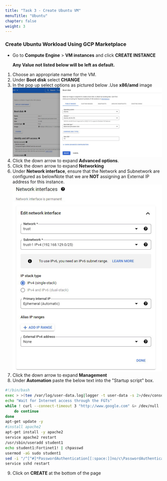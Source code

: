 ```yaml
---
title: "Task 3 - Create Ubuntu VM"
menuTitle: "Ubuntu"
chapter: false
weight: 3
---
```


### Create Ubuntu Workload Using GCP Marketplace

* Go to **Compute Engine** > **VM instances** and click **CREATE INSTANCE**

  **Any Value not listed below will be left as default.**

1. Choose an appropriate name for the VM.
1. Under **Boot disk** select **CHANGE**
1. In the pop up select options as pictured below .Use **x86/amd** image
    ![ubuntu-image](ubuntu-image.png)
1. Click the down arrow to expand **Advanced options**.
1. Click the down arrow to expand **Networking**
1. Under **Network interface**, ensure that the Network and Subnetwork are configured as belowNote that  we are **NOT** assigning an External IP address for this instance.
    ![ubuntu-nic](ubuntu-nic.png)
1. Click the down arrow to expand **Management**
1. Under **Automation** paste the below text into the "Startup script" box.

```sh
#!/bin/bash
exec > >(tee /var/log/user-data.log|logger -t user-data -s 2>/dev/console) 2>&1
echo "Wait for Internet access through the FGTs"
while ! curl --connect-timeout 3 "http://www.google.com" &> /dev/null
    do continue
done
apt-get update -y
#install apache2
apt-get install -y apache2
service apache2 restart
/usr/sbin/useradd student1
echo student1:Fortinet1! | chpasswd
usermod -aG sudo student1
sed -i "/^[^#]*PasswordAuthentication[[:space:]]no/c\PasswordAuthentication yes" /etc/ssh/sshd_config
service sshd restart
```

9. Click on **CREATE** at the bottom of the page


